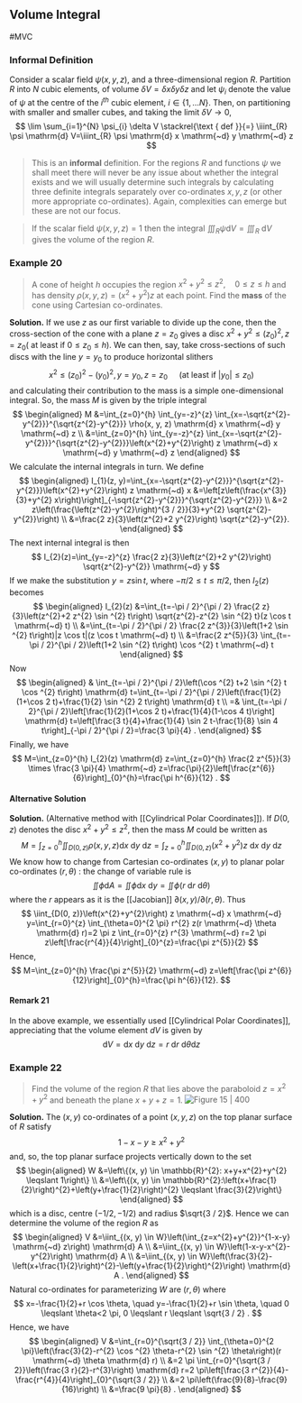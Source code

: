 ## Volume Integral
#MVC 
### Informal Definition
Consider a scalar field $\psi(x, y, z)$, and a three-dimensional region $R$.
Partition $R$ into $N$ cubic elements, of volume $\delta V=\delta x \delta y \delta z$ and let $\psi_{i}$ denote the value of $\psi$ at the centre of the $i^{t h}$ cubic element, $i \in\{1, \ldots N\}$.
Then, on partitioning with smaller and smaller cubes, and taking the limit $\delta V \rightarrow 0$,
$$
\lim \sum_{i=1}^{N} \psi_{i} \delta V \stackrel{\text { def }}{=} \iiint_{R} \psi \mathrm{d} V=\iiint_{R} \psi \mathrm{d} x \mathrm{~d} y \mathrm{~d} z
$$
>This is an **informal** definition. For the regions $R$ and functions $\psi$ we shall meet there will never be any issue about whether the integral exists and we will usually determine such integrals by calculating three definite integrals separately over co-ordinates $x, y, z$ (or other more appropriate co-ordinates). Again, complexities can emerge but these are not our focus.

>If the scalar field $\psi(x, y, z)=1$ then the integral $\iiint_{R} \psi \mathrm{d} V=\iiint_{R} \mathrm{~d} V$ gives the volume of the region $R$.

### Example 20
>A cone of height $h$ occupies the region $x^{2}+y^{2} \leqslant z^{2}, \quad 0 \leqslant z \leqslant h$ and has density $\rho(x, y, z)=\left(x^{2}+y^{2}\right) z$ at each point. Find the **mass** of the cone using Cartesian co-ordinates.

**Solution.** If we use $z$ as our first variable to divide up the cone, then the cross-section of the cone with a plane $z=z_{0}$ gives a disc $x^{2}+y^{2} \leqslant\left(z_{0}\right)^{2}, z=z_{0}\left(\right.$ at least if $\left.0 \leqslant z_{0} \leqslant h\right)$. We can then, say, take cross-sections of such discs with the line $y=y_{0}$ to produce horizontal slithers
$$
\left.x^{2} \leqslant\left(z_{0}\right)^{2}-\left(y_{0}\right)^{2}, y=y_{0}, z=z_{0} \quad \text { (at least if }\left|y_{0}\right| \leqslant z_{0}\right)
$$
and calculating their contribution to the mass is a simple one-dimensional integral. So, the mass $M$ is given by the triple integral
$$
\begin{aligned}
M &=\int_{z=0}^{h} \int_{y=-z}^{z} \int_{x=-\sqrt{z^{2}-y^{2}}}^{\sqrt{z^{2}-y^{2}}} \rho(x, y, z) \mathrm{d} x \mathrm{~d} y \mathrm{~d} z \\
&=\int_{z=0}^{h} \int_{y=-z}^{z} \int_{x=-\sqrt{z^{2}-y^{2}}}^{\sqrt{z^{2}-y^{2}}}\left(x^{2}+y^{2}\right) z \mathrm{~d} x \mathrm{~d} y \mathrm{~d} z
\end{aligned}
$$
We calculate the internal integrals in turn. We define
$$
\begin{aligned}
I_{1}(z, y)=\int_{x=-\sqrt{z^{2}-y^{2}}}^{\sqrt{z^{2}-y^{2}}}\left(x^{2}+y^{2}\right) z \mathrm{~d} x &=\left[z\left(\frac{x^{3}}{3}+y^{2} x\right)\right]_{-\sqrt{z^{2}-y^{2}}}^{\sqrt{z^{2}-y^{2}}} \\
&=2 z\left(\frac{\left(z^{2}-y^{2}\right)^{3 / 2}}{3}+y^{2} \sqrt{z^{2}-y^{2}}\right) \\
&=\frac{2 z}{3}\left(z^{2}+2 y^{2}\right) \sqrt{z^{2}-y^{2}}.
\end{aligned}
$$
The next internal integral is then
$$
I_{2}(z)=\int_{y=-z}^{z} \frac{2 z}{3}\left(z^{2}+2 y^{2}\right) \sqrt{z^{2}-y^{2}} \mathrm{~d} y
$$
If we make the substitution $y=z \sin t$, where $-\pi / 2 \leqslant t \leqslant \pi / 2$, then $I_{2}(z)$ becomes
$$
\begin{aligned}
I_{2}(z) &=\int_{t=-\pi / 2}^{\pi / 2} \frac{2 z}{3}\left(z^{2}+2 z^{2} \sin ^{2} t\right) \sqrt{z^{2}-z^{2} \sin ^{2} t}(z \cos t \mathrm{~d} t) \\
&=\int_{t=-\pi / 2}^{\pi / 2} \frac{2 z^{3}}{3}\left(1+2 \sin ^{2} t\right)|z \cos t|(z \cos t \mathrm{~d} t) \\
&=\frac{2 z^{5}}{3} \int_{t=-\pi / 2}^{\pi / 2}\left(1+2 \sin ^{2} t\right) \cos ^{2} t \mathrm{~d} t
\end{aligned}
$$
Now
$$
\begin{aligned}
& \int_{t=-\pi / 2}^{\pi / 2}\left(\cos ^{2} t+2 \sin ^{2} t \cos ^{2} t\right) \mathrm{d} t=\int_{t=-\pi / 2}^{\pi / 2}\left(\frac{1}{2}(1+\cos 2 t)+\frac{1}{2} \sin ^{2} 2 t\right) \mathrm{d} t \\
=& \int_{t=-\pi / 2}^{\pi / 2}\left[\frac{1}{2}(1+\cos 2 t)+\frac{1}{4}(1-\cos 4 t)\right] \mathrm{d} t=\left[\frac{3 t}{4}+\frac{1}{4} \sin 2 t-\frac{1}{8} \sin 4 t\right]_{-\pi / 2}^{\pi / 2}=\frac{3 \pi}{4} .
\end{aligned}
$$
Finally, we have
$$
M=\int_{z=0}^{h} I_{2}(z) \mathrm{d} z=\int_{z=0}^{h} \frac{2 z^{5}}{3} \times \frac{3 \pi}{4} \mathrm{~d} z=\frac{\pi}{2}\left[\frac{z^{6}}{6}\right]_{0}^{h}=\frac{\pi h^{6}}{12} .
$$
#### Alternative Solution
**Solution.** (Alternative method with [[Cylindrical Polar Coordinates]]). If $D(0, z)$ denotes the disc $x^{2}+y^{2} \leqslant z^{2}$, then the mass $M$ could be written as
$$
M=\int_{z=0}^{h} \iint_{D(0, z)} \rho(x, y, z) \mathrm{d} x \mathrm{~d} y \mathrm{~d} z=\int_{z=0}^{h} \iint_{D(0, z)}\left(x^{2}+y^{2}\right) z \mathrm{~d} x \mathrm{~d} y \mathrm{~d} z
$$
We know how to change from Cartesian co-ordinates $(x, y)$ to planar polar co-ordinates $(r, \theta)$ :
the change of variable rule is
$$
\iint \phi \mathrm{d} A=\iint \phi \mathrm{d} x \mathrm{~d} y=\iint \phi(r \mathrm{~d} r \mathrm{~d} \theta)
$$
where the $r$ appears as it is the [[Jacobian]] $\partial(x, y) / \partial(r, \theta)$. Thus
$$
\iint_{D(0, z)}\left(x^{2}+y^{2}\right) z \mathrm{~d} x \mathrm{~d} y=\int_{r=0}^{z} \int_{\theta=0}^{2 \pi} r^{2} z(r \mathrm{~d} \theta \mathrm{d} r)=2 \pi z \int_{r=0}^{z} r^{3} \mathrm{~d} r=2 \pi z\left[\frac{r^{4}}{4}\right]_{0}^{z}=\frac{\pi z^{5}}{2}
$$
Hence,
$$
M=\int_{z=0}^{h} \frac{\pi z^{5}}{2} \mathrm{~d} z=\left[\frac{\pi z^{6}}{12}\right]_{0}^{h}=\frac{\pi h^{6}}{12}.
$$
#### Remark 21
In the above example, we essentially used [[Cylindrical Polar Coordinates]], appreciating that the volume element $d V$ is given by
$$
\mathrm{d} V=\mathrm{d} x \mathrm{~d} y \mathrm{~d} z=r \mathrm{~d} r \mathrm{~d} \theta \mathrm{d} z
$$

### Example 22
>Find the volume of the region $R$ that lies above the paraboloid $z=x^{2}+y^{2}$ and beneath the plane $x+y+z=1$.
![Figure 15 | 400](MVC_15.png)

**Solution.** The $(x, y)$ co-ordinates of a point $(x, y, z)$ on the top planar surface of $R$ satisfy
$$
1-x-y \geqslant x^{2}+y^{2}
$$
and, so, the top planar surface projects vertically down to the set
$$
\begin{aligned}
W &=\left\{(x, y) \in \mathbb{R}^{2}: x+y+x^{2}+y^{2} \leqslant 1\right\} \\
&=\left\{(x, y) \in \mathbb{R}^{2}:\left(x+\frac{1}{2}\right)^{2}+\left(y+\frac{1}{2}\right)^{2} \leqslant \frac{3}{2}\right\}
\end{aligned}
$$
which is a disc, centre $(-1 / 2,-1 / 2)$ and radius $\sqrt{3 / 2}$. Hence we can determine the volume of the region $R$ as
$$
\begin{aligned}
V &=\iint_{(x, y) \in W}\left(\int_{z=x^{2}+y^{2}}^{1-x-y} \mathrm{~d} z\right) \mathrm{d} A \\
&=\iint_{(x, y) \in W}\left(1-x-y-x^{2}-y^{2}\right) \mathrm{d} A \\
&=\iint_{(x, y) \in W}\left(\frac{3}{2}-\left(x+\frac{1}{2}\right)^{2}-\left(y+\frac{1}{2}\right)^{2}\right) \mathrm{d} A .
\end{aligned}
$$
Natural co-ordinates for parameterizing $W$ are $(r, \theta)$ where
$$
x=-\frac{1}{2}+r \cos \theta, \quad y=-\frac{1}{2}+r \sin \theta, \quad 0 \leqslant \theta<2 \pi, 0 \leqslant r \leqslant \sqrt{3 / 2} .
$$
Hence, we have
$$
\begin{aligned}
V &=\int_{r=0}^{\sqrt{3 / 2}} \int_{\theta=0}^{2 \pi}\left(\frac{3}{2}-r^{2} \cos ^{2} \theta-r^{2} \sin ^{2} \theta\right)(r \mathrm{~d} \theta \mathrm{d} r) \\
&=2 \pi \int_{r=0}^{\sqrt{3 / 2}}\left(\frac{3 r}{2}-r^{3}\right) \mathrm{d} r=2 \pi\left[\frac{3 r^{2}}{4}-\frac{r^{4}}{4}\right]_{0}^{\sqrt{3 / 2}} \\
&=2 \pi\left(\frac{9}{8}-\frac{9}{16}\right) \\
&=\frac{9 \pi}{8} .
\end{aligned}
$$